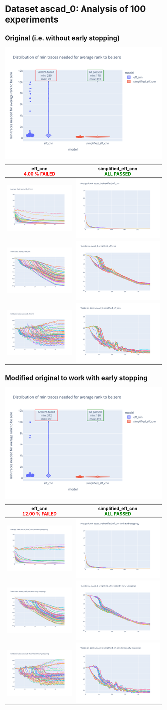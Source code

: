 # Dataset ascad_0: Analysis of 100 experiments

## Original (i.e. without early stopping)

![Distribution of min traces needed for average rank to be zero](../plots/ascad_0/violin_no_es.svg)

|eff_cnn<br><span style='color:red'> **4.00 % FAILED** </span>|simplified_eff_cnn<br><span style='color:green'> **ALL PASSED** </span>|
|---|---|
|![Average Rank](../plots/ascad_0/eff_cnn/no_es/average_rank.svg)|![Average Rank](../plots/ascad_0/simplified_eff_cnn/no_es/average_rank.svg)|
|![Train Loss](../plots/ascad_0/eff_cnn/no_es/train_loss.svg)|![Train Loss](../plots/ascad_0/simplified_eff_cnn/no_es/train_loss.svg)|
|![Validation Loss](../plots/ascad_0/eff_cnn/no_es/val_loss.svg)|![Validation Loss](../plots/ascad_0/simplified_eff_cnn/no_es/val_loss.svg)|
## Modified original to work with early stopping

![Distribution of min traces needed for average rank to be zero](../plots/ascad_0/violin_es.svg)

|eff_cnn<br><span style='color:red'> **12.00 % FAILED** </span>|simplified_eff_cnn<br><span style='color:green'> **ALL PASSED** </span>|
|---|---|
|![Average Rank](../plots/ascad_0/eff_cnn/es/average_rank.svg)|![Average Rank](../plots/ascad_0/simplified_eff_cnn/es/average_rank.svg)|
|![Train Loss](../plots/ascad_0/eff_cnn/es/train_loss.svg)|![Train Loss](../plots/ascad_0/simplified_eff_cnn/es/train_loss.svg)|
|![Validation Loss](../plots/ascad_0/eff_cnn/es/val_loss.svg)|![Validation Loss](../plots/ascad_0/simplified_eff_cnn/es/val_loss.svg)|